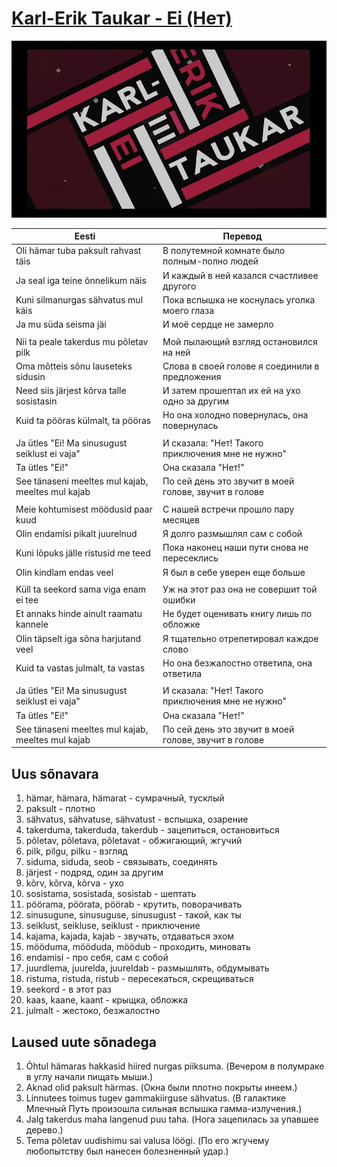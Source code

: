 # [Karl-Erik Taukar - Ei (Нет)](https://www.youtube.com/watch?v=CWULMpE7Quk)

![](img/karl_erik_taukar_ei.jpg)

| Eesti                                              | Перевод                                               |
|----------------------------------------------------|-------------------------------------------------------|
| Oli hämar tuba paksult rahvast täis                | В полутемной комнате было полным-полно людей          |
| Ja seal iga teine õnnelikum näis                   | И каждый в ней казался счастливее другого             |
| Kuni silmanurgas sähvatus mul käis                 | Пока вспышка не коснулась уголка моего глаза          |
| Ja mu süda seisma jäi                              | И моё сердце не замерло                               |
|                                                    |                                                       |
| Nii ta peale takerdus mu põletav pilk              | Мой пылающий взгляд остановился на ней                |
| Oma mõtteis sõnu lauseteks sidusin                 | Слова в своей голове я соединили в предложения        |
| Need siis järjest kõrva talle sosistasin           | И затем прошептал их ей на ухо одно за другим         |
| Kuid ta pööras külmalt, ta pööras                  | Но она холодно повернулась, она повернулась           |
|                                                    |                                                       |
| Ja ütles "Ei! Ma sinusugust seiklust ei vaja"      | И сказала: "Нет! Такого приключения мне не нужно"     |
| Ta ütles "Ei!"                                     | Она сказала "Нет!"                                    |
| See tänaseni meeltes mul kajab, meeltes mul kajab  | По сей день это звучит в моей голове, звучит в голове |
|                                                    |                                                       |
| Meie kohtumisest möödusid paar kuud                | С нашей встречи прошло пару месяцев                   |
| Olin endamisi pikalt juurelnud                     | Я долго размышлял сам с собой                         |
| Kuni lõpuks jälle ristusid me teed                 | Пока наконец наши пути снова не пересеклись           |
| Olin kindlam endas veel                            | Я был в себе уверен еще больше                        |
|                                                    |                                                       |
| Küll ta seekord sama viga enam ei tee              | Уж на этот раз она не совершит той ошибки             |
| Et annaks hinde ainult raamatu kannele             | Не будет оценивать книгу лишь по обложке              |
| Olin täpselt iga sõna harjutand veel               | Я тщательно отрепетировал каждое слово                |
| Kuid ta vastas julmalt, ta vastas                  | Но она безжалостно ответила, она ответила             |
|                                                    |                                                       |
| Ja ütles "Ei! Ma sinusugust seiklust ei vaja"      | И сказала: "Нет! Такого приключения мне не нужно"     |
| Ta ütles "Ei!"                                     | Она сказала "Нет!"                                    |
| See tänaseni meeltes mul kajab, meeltes mul kajab  | По сей день это звучит в моей голове, звучит в голове |


## Uus sõnavara

1. hämar, hämara, hämarat - сумрачный, тусклый
2. paksult - плотно
3. sähvatus, sähvatuse, sähvatust - вспышка, озарение
4. takerduma, takerduda, takerdub - зацепиться, остановиться
5. põletav, põletava, põletavat - обжигающий, жгучий
6. pilk, pilgu, pilku - взгляд
7. siduma, siduda, seob - связывать, соединять
8. järjest - подряд, один за другим
9. kõrv, kõrva, kõrva - ухо
10. sosistama, sosistada, sosistab - шептать
11. pöörama, pöörata, pöörab - крутить, поворачивать
12. sinusugune, sinusuguse, sinusugust - такой, как ты
13. seiklust, seikluse, seiklust - приключение
14. kajama, kajada, kajab - звучать, отдаваться эхом
15. mööduma, mööduda, möödub - проходить, миновать
16. endamisi - про себя, сам с собой
17. juurdlema, juurelda, juureldab - размышлять, обдумывать
18. ristuma, ristuda, ristub - пересекаться, скрещиваться
19. seekord - в этот раз
20. kaas, kaane, kaant - крыщка, обложка
21. julmalt - жестоко, безжалостно


## Laused uute sõnadega

1. Õhtul hämaras hakkasid hiired nurgas piiksuma. (Вечером в полумраке в углу начали пищать мыши.)
2. Aknad olid paksult härmas. (Окна были плотно покрыты инеем.)
3. Linnutees toimus tugev gammakiirguse sähvatus. (В галактике Млечный Путь произошла сильная вспышка гамма-излучения.)
4. Jalg takerdus maha langenud puu taha. (Нога зацепилась за упавшее дерево.)
5. Tema põletav uudishimu sai valusa löögi. (По его жгучему любопытству был нанесен болезненный удар.)
